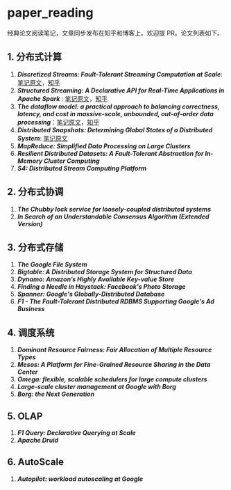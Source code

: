 # paper_reading
经典论文阅读笔记，文章同步发布在知乎和博客上。欢迎提 PR。论文列表如下。



## 1. 分布式计算
1. ***Discretized Streams: Fault-Tolerant Streaming Computation at Scale***: [笔记原文](./realtime-compute/spark-streaming-overview.md)，[知乎]()
2. ***Structured Streaming: A Declarative API for Real-Time Applications in Apache Spark*** : [笔记原文](./realtime-compute/structured_streaming.md)，[知乎](https://zhuanlan.zhihu.com/p/51883927)
3. ***The dataflow model: a practical approach to balancing correctness, latency, and cost in massive-scale, unbounded, out-of-order data processing***：[笔记原文](./realtime-compute/Google_DataFlow.md)，[知乎](https://zhuanlan.zhihu.com/p/54739130)
4. ***Distributed Snapshots: Determining Global States of a Distributed System***: [笔记原文](./realtime-compute/Chandy-Lamport.md)
5. ***MapReduce: Simplified Data Processing on Large Clusters***
6. ***Resilient Distributed Datasets: A Fault-Tolerant Abstraction for In-Memory Cluster Computing***
7. ***S4: Distributed Stream Computing Platform***

## 2. 分布式协调
1. ***The Chubby lock service for loosely-coupled distributed systems***
2. ***In Search of an Understandable Consensus Algorithm (Extended Version)***

## 3. 分布式存储
1. ***The Google File System***
2. ***Bigtable: A Distributed Storage System for Structured Data***
3. ***Dynamo: Amazon’s Highly Available Key-value Store***
4. ***Finding a Needle in Haystack: Facebook's Photo Storage***
5. ***Spanner: Google's Globally-Distributed Database***
6. ***F1 - The Fault-Tolerant Distributed RDBMS Supporting Google's Ad Business***

## 4. 调度系统
1. ***Dominant Resource Fairness: Fair Allocation of Multiple Resource Types***
2. ***Mesos: A Platform for Fine-Grained Resource Sharing in the Data Center***
3. ***Omega: flexible, scalable schedulers for large compute clusters***
4. ***Large-scale cluster management at Google with Borg***
5. ***Borg: the Next Generation***

## 5. OLAP
1. ***F1 Query: Declarative Querying at Scale***
2. ***Apache Druid***

## 6. AutoScale
1. ***Autopilot: workload autoscaling at Google***